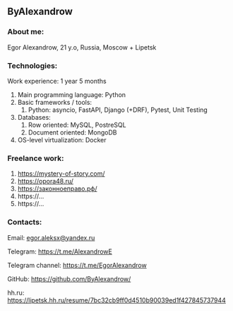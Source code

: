 ## ByAlexandrow

### About me:
Egor Alexandrow, 21 y.o, Russia, Moscow + Lipetsk

### Technologies:

Work experience: 1 year 5 months

1. Main programming language: Python
2. Basic frameworks / tools:
   1. Python: asyncio, FastAPI, Django (+DRF), Pytest, Unit Testing
3. Databases:
   1. Row oriented: MySQL, PostreSQL
   2. Document oriented: MongoDB
4. OS-level virtualization: Docker


### Freelance work:

1. https://mystery-of-story.com/
2. https://opora48.ru/
3. https://законноеправо.рф/
4. https://...
5. https://...


### Contacts:

Email: egor.aleksx@yandex.ru

Telegram: https://t.me/AlexandrowE

Telegram channel: https://t.me/EgorAlexandrow

GitHub: https://github.com/ByAlexandrow/

hh.ru: https://lipetsk.hh.ru/resume/7bc32cb9ff0d4510b90039ed1f427845737944
